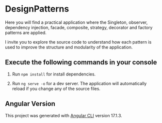 # DesignPatterns

Here you will find a practical application where the Singleton, observer, dependency injection, facade, composite, strategy, decorator and factory patterns are applied.

I invite you to explore the source code to understand how each pattern is used to improve the structure and modularity of the application.

## Execute the following commands in your console

1. Run `npm install` for install dependencies.

2. Run `ng serve -o` for a dev server. The application will automatically reload if you change any of the source files.

## Angular Version

This project was generated with [Angular CLI](https://github.com/angular/angular-cli) version 17.1.3.
